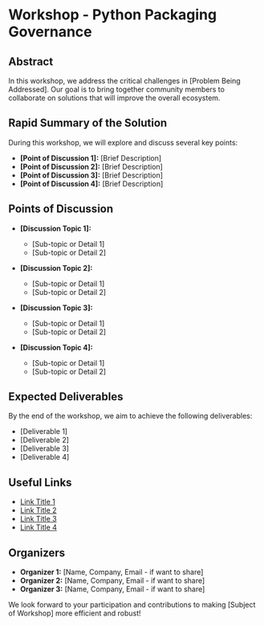 # Workshop - Python Packaging Governance

## Abstract

In this workshop, we address the critical challenges in [Problem Being Addressed]. Our goal is to bring together
community members to collaborate on solutions that will improve the overall ecosystem.

## Rapid Summary of the Solution

During this workshop, we will explore and discuss several key points:

- **[Point of Discussion 1]:** [Brief Description]
- **[Point of Discussion 2]:** [Brief Description]
- **[Point of Discussion 3]:** [Brief Description]
- **[Point of Discussion 4]:** [Brief Description]

## Points of Discussion

- **[Discussion Topic 1]:**
    - [Sub-topic or Detail 1]
    - [Sub-topic or Detail 2]

- **[Discussion Topic 2]:**
    - [Sub-topic or Detail 1]
    - [Sub-topic or Detail 2]

- **[Discussion Topic 3]:**
    - [Sub-topic or Detail 1]
    - [Sub-topic or Detail 2]

- **[Discussion Topic 4]:**
    - [Sub-topic or Detail 1]
    - [Sub-topic or Detail 2]

## Expected Deliverables

By the end of the workshop, we aim to achieve the following deliverables:

- [Deliverable 1]
- [Deliverable 2]
- [Deliverable 3]
- [Deliverable 4]

## Useful Links

- [Link Title 1](https://wheelnext.dev)
- [Link Title 2](https://wheelnext.dev/)
- [Link Title 3](https://wheelnext.dev/)
- [Link Title 4](https://wheelnext.dev/)

## Organizers

- **Organizer 1:** [Name, Company, Email - if want to share]
- **Organizer 2:** [Name, Company, Email - if want to share]
- **Organizer 3:** [Name, Company, Email - if want to share]

We look forward to your participation and contributions to making [Subject of Workshop] more efficient and robust!
